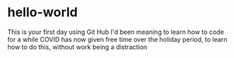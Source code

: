 # hello-world
This is your first day using Git Hub
I'd been meaning to learn how to code for a while
COVID has now given free time over the holiday period, to learn how to do this, without work being a distraction
